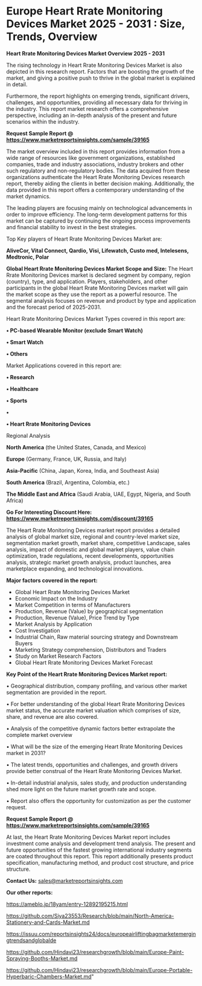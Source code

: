 # Europe Heart Rrate Monitoring Devices Market 2025 - 2031 : Size, Trends, Overview

<Strong> Heart Rrate Monitoring Devices Market Overview 2025 - 2031</strong>

The rising technology in Heart Rrate Monitoring Devices Market is also depicted in this research report. Factors that are boosting the growth of the market, and giving a positive push to thrive in the global market is explained in detail.

Furthermore, the report highlights on emerging trends, significant drivers, challenges, and opportunities, providing all necessary data for thriving in the industry. This report market research offers a comprehensive perspective, including an in-depth analysis of the present and future scenarios within the industry.

<strong>Request Sample Report @ <a href=https://www.marketreportsinsights.com/sample/39165>https://www.marketreportsinsights.com/sample/39165</a></strong>

The market overview included in this report provides information from a wide range of resources like government organizations, established companies, trade and industry associations, industry brokers and other such regulatory and non-regulatory bodies. The data acquired from these organizations authenticate the Heart Rrate Monitoring Devices research report, thereby aiding the clients in better decision making. Additionally, the data provided in this report offers a contemporary understanding of the market dynamics.

The leading players are focusing mainly on technological advancements in order to improve efficiency. The long-term development patterns for this market can be captured by continuing the ongoing process improvements and financial stability to invest in the best strategies.

Top Key players of Heart Rrate Monitoring Devices Market are:

<strong>AliveCor, Vital Connect, Qardio, Visi, Lifewatch, Custo med, Intelesens, Medtronic, Polar</strong>

<strong><b>Global Heart Rrate Monitoring Devices Market Scope and Size:</b></strong>
The Heart Rrate Monitoring Devices market is declared segment by company, region (country), type, and application. Players, stakeholders, and other participants in the global Heart Rrate Monitoring Devices market will gain the market scope as they use the report as a powerful resource. The segmental analysis focuses on revenue and product by type and application and the forecast period of 2025-2031.

Heart Rrate Monitoring Devices Market Types covered in this report are:

<strong>•  PC-based Wearable Monitor (exclude Smart Watch)

•  Smart Watch

•  Others</strong>

Market Applications covered in this report are:

<strong>•  Research

•  Healthcare

•  Sports

•  

•  Heart Rrate Monitoring Devices</strong> 

Regional Analysis

<strong>North America</strong> (the United States, Canada, and Mexico)

<strong>Europe</strong> (Germany, France, UK, Russia, and Italy)

<strong>Asia-Pacific</strong> (China, Japan, Korea, India, and Southeast Asia)

<strong>South America</strong> (Brazil, Argentina, Colombia, etc.)

<strong>The Middle East and Africa</strong> (Saudi Arabia, UAE, Egypt, Nigeria, and South Africa)

<strong>Go For Interesting Discount Here: <a href=https://www.marketreportsinsights.com/discount/39165>https://www.marketreportsinsights.com/discount/39165</a></strong>

The Heart Rrate Monitoring Devices market report provides a detailed analysis of global market size, regional and country-level market size, segmentation market growth, market share, competitive Landscape, sales analysis, impact of domestic and global market players, value chain optimization, trade regulations, recent developments, opportunities analysis, strategic market growth analysis, product launches, area marketplace expanding, and technological innovations.

<strong><b>Major factors covered in the report:</b></strong>
<ul>
  <li>Global Heart Rrate Monitoring Devices Market </li>
  <li>Economic Impact on the Industry</li>
  <li>Market Competition in terms of Manufacturers</li>
  <li>Production, Revenue (Value) by geographical segmentation</li>
  <li>Production, Revenue (Value), Price Trend by Type</li>
  <li>Market Analysis by Application</li>
  <li>Cost Investigation</li>
  <li>Industrial Chain, Raw material sourcing strategy and Downstream Buyers</li>
  <li>Marketing Strategy comprehension, Distributors and Traders</li>
  <li>Study on Market Research Factors</li>
  <li>Global Heart Rrate Monitoring Devices Market Forecast</li>
</ul>

<strong><b>Key Point of the Heart Rrate Monitoring Devices Market report:</b></strong>

• Geographical distribution, company profiling, and various other market segmentation are provided in the report.

• For better understanding of the global Heart Rrate Monitoring Devices market status, the accurate market valuation which comprises of size, share, and revenue are also covered.

• Analysis of the competitive dynamic factors better extrapolate the complete market overview

• What will be the size of the emerging Heart Rrate Monitoring Devices market in 2031?

• The latest trends, opportunities and challenges, and growth drivers provide better construal of the Heart Rrate Monitoring Devices Market.

• In-detail industrial analysis, sales study, and production understanding shed more light on the future market growth rate and scope.

• Report also offers the opportunity for customization as per the customer request.

<strong>Request Sample Report @ <a href=https://www.marketreportsinsights.com/sample/39165>https://www.marketreportsinsights.com/sample/39165</a></strong>

At last, the Heart Rrate Monitoring Devices Market report includes investment come analysis and development trend analysis. The present and future opportunities of the fastest growing international industry segments are coated throughout this report. This report additionally presents product specification, manufacturing method, and product cost structure, and price structure.

<strong>Contact Us:</strong>
sales@marketreportsinsights.com

<strong>Our other reports:</strong>

<a href=https://ameblo.jp/18yam/entry-12892195215.html>https://ameblo.jp/18yam/entry-12892195215.html</a>

<a href=https://github.com/Siya23553/Research/blob/main/North-America-Stationery-and-Cards-Market.md>https://github.com/Siya23553/Research/blob/main/North-America-Stationery-and-Cards-Market.md</a>

<a href=https://issuu.com/reportsinsights24/docs/europeairliftingbagmarketemergingtrendsandglobalde>https://issuu.com/reportsinsights24/docs/europeairliftingbagmarketemergingtrendsandglobalde</a>

<a href=https://github.com/Hindavi23/researchgrowth/blob/main/Europe-Paint-Spraying-Booths-Market.md>https://github.com/Hindavi23/researchgrowth/blob/main/Europe-Paint-Spraying-Booths-Market.md</a>

<a href=https://github.com/Hindavi23/researchgrowth/blob/main/Europe-Portable-Hyperbaric-Chambers-Market.md>https://github.com/Hindavi23/researchgrowth/blob/main/Europe-Portable-Hyperbaric-Chambers-Market.md</a>"
